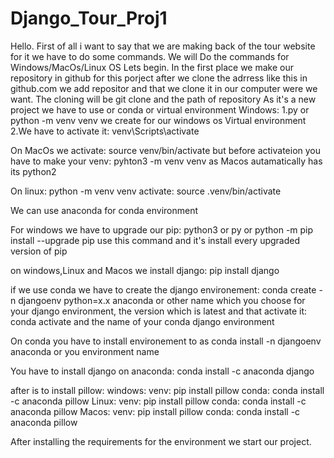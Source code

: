 # Django_Tour_Proj1

Hello.
First of all i want to say that we are making back of the tour website for it we have to do some commands.
We will Do the commands for Windows/MacOs/Linux OS
Lets begin.
In the first place we make our repository in github for this porject after we clone the adrress like this in github.com we add repositor and that we clone it in our computer were we want.
The cloning will be git clone and the path of repository
As it's a new project we have to use or conda or virtual environment
Windows:
1.py or python  -m venv venv we create for our windows os Virtual environment
2.We have to activate it: venv\Scripts\activate

On MacOs we activate: source venv/bin/activate
but before activateion you have to make your venv: pyhton3 -m venv venv as Macos autamatically has its python2 

On linux: python -m venv venv
activate: source .venv/bin/activate

We can use anaconda for conda environment

For windows we have to upgrade our pip: 
python3 or py or python -m pip install --upgrade pip
use this command and it's install every upgraded version of pip

on windows,Linux and Macos we install django: pip install django

if we use conda we have to create the django environement:
conda create -n djangoenv python=x.x anaconda or other name which you choose for your django environment,  the version which is latest and that activate it: conda activate and the name of your conda django environment

On conda you have to install environement to as conda install -n djangoenv anaconda or you environment name

You have to install django on anaconda: 
conda install -c anaconda django 

after is to install pillow: 
windows: 
venv: pip install pillow
conda: conda install -c anaconda pillow 
Linux: 
venv: pip install pillow
conda: conda install -c anaconda pillow 
Macos: 
venv: pip install pillow
conda: conda install -c anaconda pillow 



After installing the requirements for the environment we start our project.
